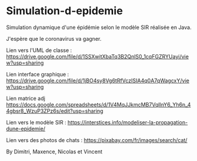 # Simulation-d-epidemie

Simulation dynamique d'une épidémie selon le modèle SIR réalisée en Java.

J'espère que le coronavirus va gagner.

Lien vers l'UML de classe : https://drive.google.com/file/d/1SSXwitXbaTq3B2QnlS0_1cqFGZRYUayi/view?usp=sharing

Lien interface graphique : https://drive.google.com/file/d/1jBO4sy8Vg6tRfVczISIA4q0A7qWagcxY/view?usp=sharing

Lien matrice adj https://docs.google.com/spreadsheets/d/1V4MqJJkmcMB7VqllnY6_Yh6n_44gbsr8_WzuP3ZPz6s/edit?usp=sharing

Lien vers le modèle SIR : https://interstices.info/modeliser-la-propagation-dune-epidemie/

Lien vers des photos de chats : https://pixabay.com/fr/images/search/cat/ 

By Dimitri, Maxence, Nicolas et Vincent 

